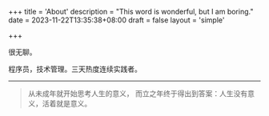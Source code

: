 +++
title = 'About'
description = "This word is wonderful, but I am boring."
date = 2023-11-22T13:35:38+08:00
draft = false
layout = 'simple'

+++


很无聊。

程序员，技术管理。三天热度连续实践者。

---

> 从未成年就开始思考人生的意义，
> 而立之年终于得出到答案：人生没有意义，活着就是意义。
